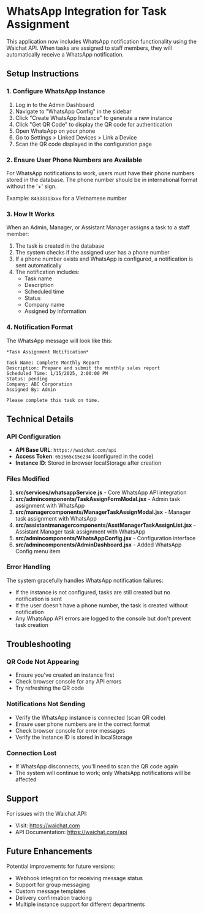 # WhatsApp Integration for Task Assignment

This application now includes WhatsApp notification functionality using the Waichat API. When tasks are assigned to staff members, they will automatically receive a WhatsApp notification.

## Setup Instructions

### 1. Configure WhatsApp Instance

1. Log in to the Admin Dashboard
2. Navigate to "WhatsApp Config" in the sidebar
3. Click "Create WhatsApp Instance" to generate a new instance
4. Click "Get QR Code" to display the QR code for authentication
5. Open WhatsApp on your phone
6. Go to Settings > Linked Devices > Link a Device
7. Scan the QR code displayed in the configuration page

### 2. Ensure User Phone Numbers are Available

For WhatsApp notifications to work, users must have their phone numbers stored in the database. The phone number should be in international format without the '+' sign.

Example: `84933313xxx` for a Vietnamese number

### 3. How It Works

When an Admin, Manager, or Assistant Manager assigns a task to a staff member:

1. The task is created in the database
2. The system checks if the assigned user has a phone number
3. If a phone number exists and WhatsApp is configured, a notification is sent automatically
4. The notification includes:
   - Task name
   - Description
   - Scheduled time
   - Status
   - Company name
   - Assigned by information

### 4. Notification Format

The WhatsApp message will look like this:

```
*Task Assignment Notification*

Task Name: Complete Monthly Report
Description: Prepare and submit the monthly sales report
Scheduled Time: 1/15/2025, 2:00:00 PM
Status: pending
Company: ABC Corporation
Assigned By: Admin

Please complete this task on time.
```

## Technical Details

### API Configuration

- **API Base URL**: `https://waichat.com/api`
- **Access Token**: `651665c15e234` (configured in the code)
- **Instance ID**: Stored in browser localStorage after creation

### Files Modified

1. **src/services/whatsappService.js** - Core WhatsApp API integration
2. **src/admincomponents/TaskAssignFormModal.jsx** - Admin task assignment with WhatsApp
3. **src/managercomponents/ManagerTaskAssignModal.jsx** - Manager task assignment with WhatsApp
4. **src/assistantmanagercomponents/AsstManagerTaskAssignList.jsx** - Assistant Manager task assignment with WhatsApp
5. **src/admincomponents/WhatsAppConfig.jsx** - Configuration interface
6. **src/admincomponents/AdminDashboard.jsx** - Added WhatsApp Config menu item

### Error Handling

The system gracefully handles WhatsApp notification failures:
- If the instance is not configured, tasks are still created but no notification is sent
- If the user doesn't have a phone number, the task is created without notification
- Any WhatsApp API errors are logged to the console but don't prevent task creation

## Troubleshooting

### QR Code Not Appearing
- Ensure you've created an instance first
- Check browser console for any API errors
- Try refreshing the QR code

### Notifications Not Sending
- Verify the WhatsApp instance is connected (scan QR code)
- Ensure user phone numbers are in the correct format
- Check browser console for error messages
- Verify the instance ID is stored in localStorage

### Connection Lost
- If WhatsApp disconnects, you'll need to scan the QR code again
- The system will continue to work; only WhatsApp notifications will be affected

## Support

For issues with the Waichat API:
- Visit: https://waichat.com
- API Documentation: https://waichat.com/api

## Future Enhancements

Potential improvements for future versions:
- Webhook integration for receiving message status
- Support for group messaging
- Custom message templates
- Delivery confirmation tracking
- Multiple instance support for different departments
